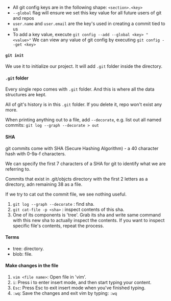- All git config keys are in the following shape: ```<section>.<key>```
- ```--global``` flag will ensure we set this key value for all future users of git and repos
- ```user.name``` and ```user.email``` are the key's used in creating a commit tied to us
- To add a key value, execute ```git config --add --global <key> "<value>"```
We can view any value of git config by executing ```git config --get <key>```


#### ```git init```

We use it to initialize our project. It will add ```.git``` folder inside the directory.

#### ```.git``` folder

Every single repo comes with ```.git``` folder. And this is where all the data structures are kept. 

All of git's history is in this ```.git``` folder. If you delete it, repo won't exist any more.

When printing anything out to a file, add ```--decorate```, e.g. list out all named commits:
```git log --graph --decorate > out```

#### SHA

git commits come with SHA (Secure Hashing Algorithm) - a 40 character hash with 0-9a-f characters.

We can specify the first 7 characters of a SHA for git to identify what we are referring to.

Commits that exist in .git/objcts directory with the first 2 letters as a directory, adn remaining 38 as a file.

If we try to cat out the commit file, we see nothing useful.

1. ```git log --graph --decorate``` : find sha.
2. ```git cat-file -p <sha>``` : inspect contents of this sha.
3. One of its components is 'tree'. Grab its sha and write same command with this new sha to actually inspect the contents. If you want to inspect specific file's contents, repeat the process.


#### Terms

- tree: directory.
- blob: file.


#### Make changes in the file

1. ```vim <file name>```: Open file in 'vim'.
2. ```i```: Press i to enter insert mode, and then start typing your content.
3. ```Esc```: Press Esc to exit insert mode when you've finished typing.
4. ```:wq```: Save the changes and exit vim by typing: ```:wq```